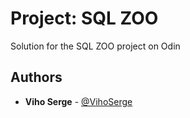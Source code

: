 # Project: SQL ZOO
Solution for the SQL ZOO project on Odin

## Authors

* **Viho Serge** - [@VihoSerge](https://github.com/VihoSerge)
